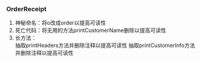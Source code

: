 ### OrderReceipt
1. 神秘命名：将o改成order以提高可读性  
2. 死亡代码：将无用的方法printCustomerName删除以提高可读性
3. 长方法：   
   抽取printHeaders方法并删除注释以提高可读性
   抽取printCustomerInfo方法并删除注释以提高可读性
   
